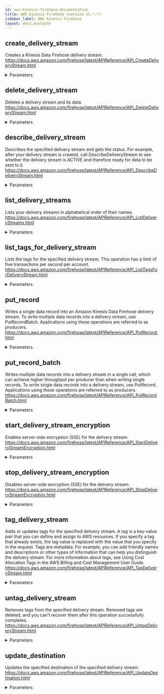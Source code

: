 ```yaml
---
id: aws-kinesis-firehose-documentation
title: AWS Kinesis Firehose (version v1.*.*)
sidebar_label: AWS Kinesis Firehose
layout: docs.mustache
---
```


## create_delivery_stream

Creates a Kinesis Data Firehose delivery stream. https://docs.aws.amazon.com/firehose/latest/APIReference/API_CreateDeliveryStream.html

<details><summary>Parameters</summary>

#### DeliveryStreamName (required)

The name of the delivery stream. This name must be unique per AWS account in the same AWS Region. If the delivery streams are in different accounts or different Regions, you can have multiple delivery streams with the same name.

**Type:** STRING

#### DeliveryStreamType

The delivery stream type. This parameter can be one of the following values: DirectPut: Provider applications access the delivery stream directly. KinesisStreamAsSource: The delivery stream uses a Kinesis data stream as a source.

**Type:** STRING

#### ElasticsearchDestinationConfiguration

The destination in Amazon ES. You can specify only one destination.

**Type:** OBJECT

#### ExtendedS3DestinationConfiguration

The destination in Amazon S3. You can specify only one destination.

**Type:** OBJECT

#### KinesisStreamSourceConfiguration

When a Kinesis data stream is used as the source for the delivery stream, a  KinesisStreamSourceConfiguration containing the Kinesis data stream Amazon Resource Name (ARN) and the role ARN for the source stream.

**Type:** OBJECT

#### RedshiftDestinationConfiguration

The destination in Amazon Redshift. You can specify only one destination.

**Type:** OBJECT

#### S3DestinationConfiguration

[Deprecated] The destination in Amazon S3. You can specify only one destination.

**Type:** OBJECT

#### SplunkDestinationConfiguration

The destination in Splunk. You can specify only one destination.

**Type:** OBJECT

#### Tags

A set of tags to assign to the delivery stream. A tag is a key-value pair that you can define and assign to AWS resources. Tags are metadata. For example, you can add friendly names and descriptions or other types of information that can help you distinguish the delivery stream. For more information about tags, see Using Cost Allocation Tags in the AWS Billing and Cost Management User Guide. You can specify up to 50 tags when creating a delivery stream.

**Type:** ARRAY

</details>

## delete_delivery_stream

Deletes a delivery stream and its data. https://docs.aws.amazon.com/firehose/latest/APIReference/API_DeleteDeliveryStream.html

<details><summary>Parameters</summary>

#### DeliveryStreamName (required)

The name of the delivery stream.

**Type:** STRING

</details>

## describe_delivery_stream

Describes the specified delivery stream and gets the status. For example, after your delivery stream is created, call DescribeDeliveryStream to see whether the delivery stream is ACTIVE and therefore ready for data to be sent to it.  https://docs.aws.amazon.com/firehose/latest/APIReference/API_DescribeDeliveryStream.html

<details><summary>Parameters</summary>

#### DeliveryStreamName (required)

The name of the delivery stream.

**Type:** STRING

#### ExclusiveStartDestinationId

The ID of the destination to start returning the destination information.  Kinesis Data Firehose supports one destination per delivery stream.

**Type:** STRING

#### Limit

The limit on the number of destinations to return. You can have one destination per delivery stream.

**Type:** INTEGER

</details>

## list_delivery_streams

Lists your delivery streams in alphabetical order of their names. https://docs.aws.amazon.com/firehose/latest/APIReference/API_ListDeliveryStreams.html

<details><summary>Parameters</summary>

#### DeliveryStreamType

The delivery stream type. This can be one of the following values: DirectPut: Provider applications access the delivery stream directly. KinesisStreamAsSource: The delivery stream uses a Kinesis data stream as a source. This parameter is optional. If this parameter is omitted, delivery streams of all types are returned.

**Type:** STRING

</details>

## list_tags_for_delivery_stream

Lists the tags for the specified delivery stream. This operation has a limit of five transactions per second per account.  https://docs.aws.amazon.com/firehose/latest/APIReference/API_ListTagsForDeliveryStream.html

<details><summary>Parameters</summary>

#### DeliveryStreamName (required)

The name of the delivery stream whose tags you want to list.

**Type:** STRING

</details>

## put_record

Writes a single data record into an Amazon Kinesis Data Firehose delivery stream. To write multiple data records into a delivery stream, use PutRecordBatch. Applications using these operations are referred to as producers.  https://docs.aws.amazon.com/firehose/latest/APIReference/API_PutRecord.html

<details><summary>Parameters</summary>

#### DeliveryStreamName (required)

The name of the delivery stream.

**Type:** STRING

#### Record (required)

The record.

**Type:** OBJECT

</details>

## put_record_batch

Writes multiple data records into a delivery stream in a single call, which can achieve higher throughput per producer than when writing single records. To write single data records into a delivery stream, use PutRecord. Applications using these operations are referred to as producers.  https://docs.aws.amazon.com/firehose/latest/APIReference/API_PutRecordBatch.html

<details><summary>Parameters</summary>

#### DeliveryStreamName (required)

The name of the delivery stream.

**Type:** STRING

#### Records (required)

One or more records.

**Type:** ARRAY

</details>

## start_delivery_stream_encryption

Enables server-side encryption (SSE) for the delivery stream.  https://docs.aws.amazon.com/firehose/latest/APIReference/API_StartDeliveryStreamEncryption.html

<details><summary>Parameters</summary>

#### DeliveryStreamName (required)

The name of the delivery stream for which you want to enable server-side encryption (SSE).

**Type:** STRING

</details>

## stop_delivery_stream_encryption

Disables server-side encryption (SSE) for the delivery stream.  https://docs.aws.amazon.com/firehose/latest/APIReference/API_StopDeliveryStreamEncryption.html

<details><summary>Parameters</summary>

#### DeliveryStreamName (required)

The name of the delivery stream for which you want to disable server-side encryption (SSE).

**Type:** STRING

</details>

## tag_delivery_stream

Adds or updates tags for the specified delivery stream. A tag is a key-value pair that you can define and assign to AWS resources. If you specify a tag that already exists, the tag value is replaced with the value that you specify in the request. Tags are metadata. For example, you can add friendly names and descriptions or other types of information that can help you distinguish the delivery stream. For more information about tags, see Using Cost Allocation Tags in the AWS Billing and Cost Management User Guide.  https://docs.aws.amazon.com/firehose/latest/APIReference/API_TagDeliveryStream.html

<details><summary>Parameters</summary>

#### DeliveryStreamName (required)

The name of the delivery stream to which you want to add the tags.

**Type:** STRING

#### Tags (required)

A set of key-value pairs to use to create the tags.

**Type:** ARRAY

</details>

## untag_delivery_stream

Removes tags from the specified delivery stream. Removed tags are deleted, and you can't recover them after this operation successfully completes.  https://docs.aws.amazon.com/firehose/latest/APIReference/API_UntagDeliveryStream.html

<details><summary>Parameters</summary>

#### DeliveryStreamName (required)

The name of the delivery stream.

**Type:** STRING

#### TagKeys (required)

A list of tag keys. Each corresponding tag is removed from the delivery stream.

**Type:** ARRAY

</details>

## update_destination

Updates the specified destination of the specified delivery stream. https://docs.aws.amazon.com/firehose/latest/APIReference/API_UpdateDestination.html

<details><summary>Parameters</summary>

#### CurrentDeliveryStreamVersionId (required)

Obtain this value from the VersionId result of DeliveryStreamDescription. This value is required, and helps the service perform conditional operations. For example, if there is an interleaving update and this value is null, then the update destination fails. After the update is successful, the VersionId value is updated. The service then performs a merge of the old configuration with the new configuration.

**Type:** STRING

#### DeliveryStreamName (required)

The name of the delivery stream.

**Type:** STRING

#### DestinationId (required)

The ID of the destination.

**Type:** STRING

#### ElasticsearchDestinationUpdate

Describes an update for a destination in Amazon ES.

**Type:** OBJECT

#### ExtendedS3DestinationUpdate

Describes an update for a destination in Amazon S3.

**Type:** OBJECT

#### RedshiftDestinationUpdate

Describes an update for a destination in Amazon Redshift.

**Type:** OBJECT

#### S3DestinationUpdate

[Deprecated] Describes an update for a destination in Amazon S3.

**Type:** OBJECT

#### SplunkDestinationUpdate

Describes an update for a destination in Splunk.

**Type:** OBJECT

</details>

